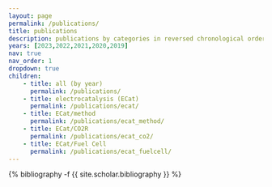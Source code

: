 ```yaml
---
layout: page
permalink: /publications/
title: publications
description: publications by categories in reversed chronological order. generated by jekyll-scholar.
years: [2023,2022,2021,2020,2019]
nav: true
nav_order: 1
dropdown: true
children: 
    - title: all (by year)
      permalink: /publications/
    - title: electrocatalysis (ECat)
      permalink: /publications/ecat/
    - title: ECat/method
      permalink: /publications/ecat_method/
    - title: ECat/CO2R
      permalink: /publications/ecat_co2/
    - title: ECat/Fuel Cell
      permalink: /publications/ecat_fuelcell/
---
```

<!-- _pages/publications.md -->
<div class="publications">

{% bibliography -f {{ site.scholar.bibliography }} %}

</div>
